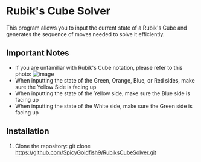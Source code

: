 # Rubik's Cube Solver
This program allows you to input the current state of a Rubik's Cube and generates the sequence of moves needed to solve it efficiently.

## Important Notes
- If you are unfamiliar with Rubik's Cube notation, please refer to this photo: ![image](https://github.com/user-attachments/assets/cdbf2de5-4e59-4732-8103-5709bb378585)
- When inputting the state of the Green, Orange, Blue, or Red sides, make sure the Yellow Side is facing up
- When inputting the state of the Yellow side, make sure the Blue side is facing up
- When inputting the state of the White side, make sure the Green side is facing up

## Installation
1. Clone the repository: git clone https://github.com/SpicyGoldfish9/RubiksCubeSolver.git
